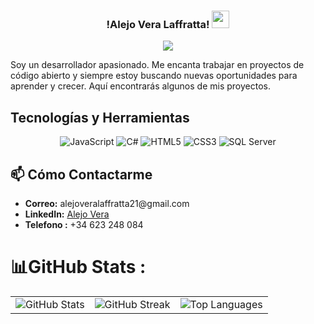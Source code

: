<h3 align="center">
  !Alejo Vera Laffratta!
  <img src="https://media.giphy.com/media/hvRJCLFzcasrR4ia7z/giphy.gif" width="28">
</h3>
<p align="center">
  <a href="https://github.com/CodeWhiteWeb/CodeWhiteWeb"><img src="https://readme-typing-svg.herokuapp.com?color=%2336BCF7&center=true&vCenter=true&lines=Hi+%2C+welcome+to+my+Github+page;I+am+CodeWhiteWeb;I+am+a+High+school+student;Web+Dev;Game+Dev;Bot+Dev;Crypto+Lover+%3C3"></a>
</p>

Soy un desarrollador apasionado. Me encanta trabajar en proyectos de código abierto y siempre estoy buscando nuevas oportunidades para aprender y crecer. Aquí encontrarás algunos de mis proyectos.


## Tecnologías y Herramientas

<p align="center">
  <img src="https://img.shields.io/badge/Code-JavaScript-informational?style=flat&logo=javascript&color=F7DF1E" alt="JavaScript" />
  <img src="https://img.shields.io/badge/Code-C%23-informational?style=flat&logo=c-sharp&color=239120" alt="C#" />
  <img src="https://img.shields.io/badge/Code-HTML5-informational?style=flat&logo=html5&color=E34F26" alt="HTML5" />
  <img src="https://img.shields.io/badge/Code-CSS3-informational?style=flat&logo=css3&color=1572B6" alt="CSS3" />
  <img src="https://img.shields.io/badge/Database-SQL%20Server-informational?style=flat&logo=microsoftsqlserver&color=CC2927" alt="SQL Server" />
</p>

<h2>📫 Cómo Contactarme</h2>
<ul>
  <li><strong>Correo:</strong> alejoveralaffratta21@gmail.com </a></li>
  <li><strong>LinkedIn:</strong> <a href="https://www.linkedin.com/in/alejo-vera-laffratta/"> Alejo Vera </a></li>
  <li><strong>Telefono :</strong> +34 623 248 084 </a></li>
</ul>



# 📊GitHub Stats :
<table>
  <tr>
    <td>
      <img src="https://github-readme-stats.vercel.app/api?username=AlejoVera97&show_icons=true&hide_title=true&count_private=true&theme=dark" alt="GitHub Stats" />
    </td>
    <td>
      <img src="https://github-readme-streak-stats.herokuapp.com/?user=AlejoVera97&theme=radical&hide_border=false" alt="GitHub Streak" />
    </td>
    <td>
      <img src="https://github-readme-stats.vercel.app/api/top-langs/?username=AlejoVera97&theme=radical&hide_border=false&include_all_commits=false&count_private=false&layout=compact" alt="Top Languages" />
    </td>
  </tr>
</table>





